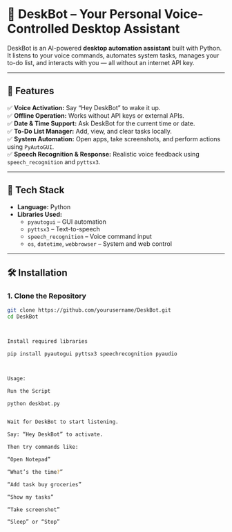 # 🧠 DeskBot – Your Personal Voice-Controlled Desktop Assistant

DeskBot is an AI-powered **desktop automation assistant** built with Python.  
It listens to your voice commands, automates system tasks, manages your to-do list, and interacts with you — all without an internet API key.

---

## 🚀 Features

✅ **Voice Activation:** Say “Hey DeskBot” to wake it up.  
✅ **Offline Operation:** Works without API keys or external APIs.  
✅ **Date & Time Support:** Ask DeskBot for the current time or date.  
✅ **To-Do List Manager:** Add, view, and clear tasks locally.  
✅ **System Automation:** Open apps, take screenshots, and perform actions using `PyAutoGUI`.  
✅ **Speech Recognition & Response:** Realistic voice feedback using `speech_recognition` and `pyttsx3`.  

---

## 🧩 Tech Stack

- **Language:** Python  
- **Libraries Used:**
  - `pyautogui` – GUI automation  
  - `pyttsx3` – Text-to-speech  
  - `speech_recognition` – Voice command input  
  - `os`, `datetime`, `webbrowser` – System and web control  

---

## 🛠️ Installation

### 1. Clone the Repository
```bash
git clone https://github.com/yourusername/DeskBot.git
cd DeskBot



Install required libraries

pip install pyautogui pyttsx3 speechrecognition pyaudio



Usage:

Run the Script

python deskbot.py


Wait for DeskBot to start listening.

Say: “Hey DeskBot” to activate.

Then try commands like:

“Open Notepad”

“What’s the time?”

“Add task buy groceries”

“Show my tasks”

“Take screenshot”

“Sleep” or “Stop”